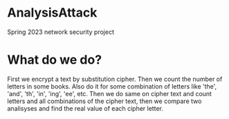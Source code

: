# AnalysisAttack
Spring 2023 network security project

# What do we do?
First we encrypt a text by substitution cipher. Then we count the number of letters in some books. Also do it for some combination of letters like 'the', 'and', 'th', 'in', 'ing', 'ee', etc.
Then we do same on cipher text and count letters and all combinations of the cipher text, then we compare two analisyses and find the real value of each cipher letter.

